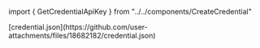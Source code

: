 import { GetCredentialApiKey } from "../../components/CreateCredential"

<GetCredentialApiKey />
[credential.json](https://github.com/user-attachments/files/18682182/credential.json)
